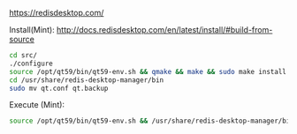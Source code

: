 https://redisdesktop.com/

Install(Mint):
http://docs.redisdesktop.com/en/latest/install/#build-from-source

```sh
cd src/
./configure
source /opt/qt59/bin/qt59-env.sh && qmake && make && sudo make install
cd /usr/share/redis-desktop-manager/bin
sudo mv qt.conf qt.backup
```

Execute (Mint):

```sh
source /opt/qt59/bin/qt59-env.sh && /usr/share/redis-desktop-manager/bin/./rdm
```
